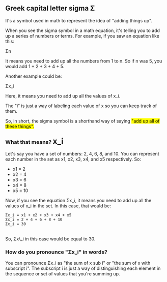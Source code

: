 ## Greek capital letter sigma Σ

It's a symbol used in math to represent the idea of "adding things up".

When you see the sigma symbol in a math equation, it's telling you to add up a series of numbers or terms. For example, if you saw an equation like this:

Σn

It means you need to add up all the numbers from 1 to n. So if n was 5, you would add 1 + 2 + 3 + 4 + 5.

Another example could be:

Σx\_i

Here, it means you need to add up all the values of x\_i.

The "i" is just a way of labeling each value of x so you can keep track of them.

So, in short, the sigma symbol is a shorthand way of saying <mark>"add up all of these things".</mark>

### What that means? <span style="font-size: 25px;text-transform:lowercase;">x\_i</span>

Let's say you have a set of numbers: 2, 4, 6, 8, and 10. You can represent each number in the set as x1, x2, x3, x4, and x5 respectively. So:

* x1 = 2
* x2 = 4
* x3 = 6
* x4 = 8
* x5 = 10

Now, if you see the equation Σx\_i, it means you need to add up all the values of x\_i in the set. In this case, that would be:

```
Σx_i = x1 + x2 + x3 + x4 + x5
Σx_i = 2 + 4 + 6 + 8 + 10
Σx_i = 30
```

<br>
So, Σx\_i in this case would be equal to 30.

### How do you pronounce "Σx\_i" in words?

You can pronounce Σx\_i as "the sum of x sub i" or "the sum of x with subscript i". The subscript i is just a way of distinguishing each element in the sequence or set of values that you're summing up.

<br>

